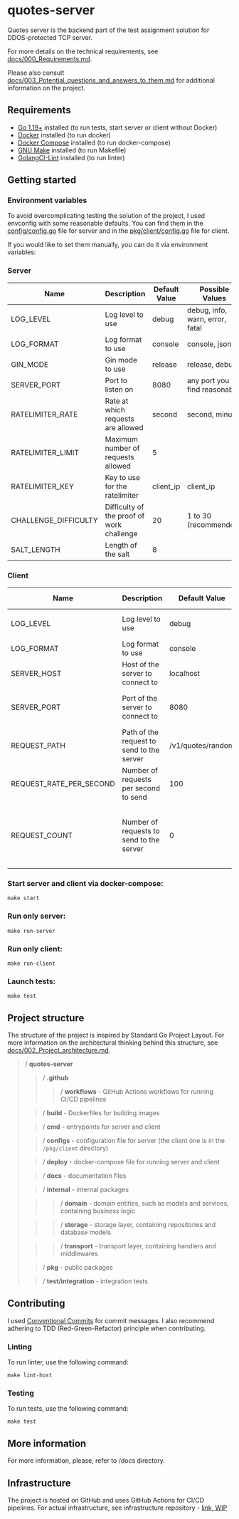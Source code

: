 # quotes-server

Quotes server is the backend part of the test assignment solution for DDOS-protected TCP server.

For more details on the technical requirements, see [docs/000_Requirements.md](docs/000_Requirements.md).

Please also
consult [docs/003_Potential_questions_and_answers_to_them.md](docs/003_Potential_questions_and_answers_to_them.md) for
additional information on the project.

## Requirements

+ [Go 1.19+](https://go.dev/dl/) installed (to run tests, start server or client without Docker)
+ [Docker](https://docs.docker.com/engine/install/) installed (to run docker)
+ [Docker Compose](https://docs.docker.com/compose/install/) installed (to run docker-compose)
+ [GNU Make](https://www.gnu.org/software/make/) installed (to run Makefile)
+ [GolangCI-Lint](https://golangci-lint.run/usage/install/) installed (to run linter)

## Getting started

### Environment variables

To avoid overcomplicating testing the solution of the project, I used envconfig with some reasonable defaults.
You can find them in the [config/config.go](config/config.go) file for server and in
the [pkg/client/config.go](pkg/client/config.go) file for client.

If you would like to set them manually, you can do it via environment variables:

### Server

| Name                 | Description                               | Default Value | Possible Values                 |
|----------------------|-------------------------------------------|---------------|---------------------------------|
| LOG_LEVEL            | Log level to use                          | debug         | debug, info, warn, error, fatal |
| LOG_FORMAT           | Log format to use                         | console       | console, json                   |
| GIN_MODE             | Gin mode to use                           | release       | release, debug                  |
| SERVER_PORT          | Port to listen on                         | 8080          | any port you find reasonable    |
| RATELIMITER_RATE     | Rate at which requests are allowed        | second        | second, minute                  |
| RATELIMITER_LIMIT    | Maximum number of requests allowed        | 5             |                                 |
| RATELIMITER_KEY      | Key to use for the ratelimiter            | client_ip     | client_ip                       |
| CHALLENGE_DIFFICULTY | Difficulty of the proof of work challenge | 20            | 1 to 30 (recommended)           |
| SALT_LENGTH          | Length of the salt                        | 8             |                                 |

### Client

| Name                    | Description                               | Default Value     | Possible Values                                                  |
|-------------------------|-------------------------------------------|-------------------|------------------------------------------------------------------|
| LOG_LEVEL               | Log level to use                          | debug             | debug, info, warn, error, fatal                                  |
| LOG_FORMAT              | Log format to use                         | console           | console, json                                                    |
| SERVER_HOST             | Host of the server to connect to          | localhost         | wherever server is hosted                                        |
| SERVER_PORT             | Port of the server to connect to          | 8080              | whichever port server is listebing on                            |
| REQUEST_PATH            | Path of the request to send to the server | /v1/quotes/random | whichever endpoint you want to hit on server                     |
| REQUEST_RATE_PER_SECOND | Number of requests per second to send     | 100               |                                                                  |
| REQUEST_COUNT           | Number of requests to send to the server  | 0                 | 0 means "run indefinetily", any positive number would limit that |

### Start server and client via docker-compose:

```
make start
```

### Run only server:

```
make run-server
```

### Run only client:

```
make run-client
```

### Launch tests:

```
make test
```

## Project structure

The structure of the project is inspired by Standard Go Project Layout.
For more information on the architectural thinking behind this structure,
see [docs/002_Project_architecture.md](docs/002_Project_architecture.md).

> / **quotes-server**
>
> > / **.github**
> > > / **workflows** - GitHub Actions workflows for running CI/CD pipelines
>
> > / **build** - Dockerfiles for building images
>
> > / **cmd** - entrypoints for server and client
>
> > / **configs** - configuration file for server (the client one is in the `/pkg/client` directory)
>
> > / **deploy** - docker-compose file for running server and client
>
> > / **docs** - documentation files
>
> > / **internal** - internal packages
>
> > > / **domain** - domain entities, such as models and services, containing business logic
>
> > > / **storage** - storage layer, containing repositories and database models
>
> > > / **transport** - transport layer, containing handlers and middlewares
>
> > / **pkg** - public packages
>
> > / **test/integration** - integration tests

## Contributing

I used [Conventional Commits](https://www.conventionalcommits.org/en/v1.0.0/) for commit messages.
I also recommend adhering to TDD (Red-Green-Refactor) principle when contributing.

### Linting

To run linter, use the following command:

```
make lint-host
```

### Testing

To run tests, use the following command:

```
make test
```

## More information

For more information, please, refer to /docs directory.

## Infrastructure

The project is hosted on GitHub and uses GitHub Actions for CI/CD pipelines.
For actual infrastructure, see infrastructure repository - [link, WIP](https://github.com/daniel-orlov/quotes-infra)